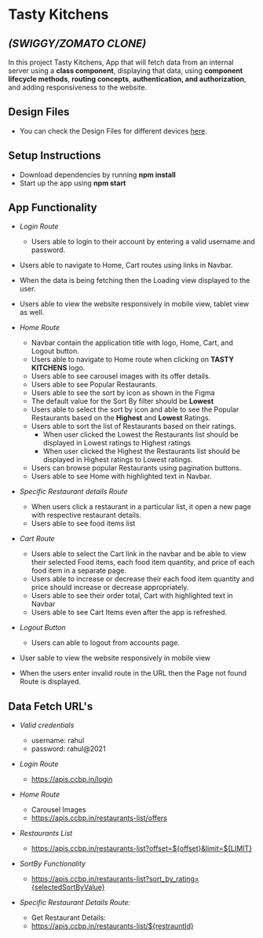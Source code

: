 # Tasty Kitchens

## _(SWIGGY/ZOMATO CLONE)_

In this project Tasty Kitchens, App that will fetch data from an internal server using a **class component**, displaying that data, using **component lifecycle methods**, **routing concepts**, **authentication, and authorization**, and adding responsiveness to the website.

## Design Files

- You can check the Design Files for different devices [here](https://www.figma.com/file/5DK9nvTWZ4W0ytHtDrDe56/Tasty_Kitchens).

## Setup Instructions

- Download dependencies by running **npm install**
- Start up the app using **npm start**

## App Functionality

- _Login Route_
  - Users able to login to their account by entering a valid username and password.
- Users able to navigate to Home, Cart routes using links in Navbar.
- When the data is being fetching then the Loading view displayed to the user.
- Users able to view the website responsively in mobile view, tablet view as well.

- _Home Route_

  - Navbar contain the application title with logo, Home, Cart, and Logout button.
  - Users able to navigate to Home route when clicking on **TASTY KITCHENS** logo.
  - Users able to see carousel images with its offer details.
  - Users able to see Popular Restaurants.
  - Users able to see the sort by icon as shown in the Figma
  - The default value for the Sort By filter should be **Lowest**
  - Users able to select the sort by icon and able to see the Popular Restaurants based on the **Highest** and **Lowest** Ratings.
  - Users able to sort the list of Restaurants based on their ratings.
    - When user clicked the Lowest the Restaurants list should be displayed in Lowest ratings to Highest ratings
    - When user clicked the Highest the Restaurants list should be displayed in Highest ratings to Lowest ratings.
  - Users can browse popular Restaurants using pagination buttons.
  - Users able to see Home with highlighted text in Navbar.

- _Specific Restaurant details Route_

  - When users click a restaurant in a particular list, it open a new page with respective restaurant details.
  - Users able to see food items list

- _Cart Route_

  - Users able to select the Cart link in the navbar and be able to view their selected Food items, each food item quantity, and price of each food item in a separate page.
  - Users able to increase or decrease their each food item quantity and price should increase or decrease appropriately.
  - Users able to see their order total, Cart with highlighted text in Navbar
  - Users able to see Cart Items even after the app is refreshed.

- _Logout Button_
  - Users can able to logout from accounts page.
- User sable to view the website responsively in mobile view
- When the users enter invalid route in the URL then the Page not found Route is displayed.

## Data Fetch URL's

- _Valid credentials_

  - username: rahul
  - password: rahul@2021

- _Login Route_

  - https://apis.ccbp.in/login

- _Home Route_

  - Carousel Images
  - https://apis.ccbp.in/restaurants-list/offers

- _Restaurants List_

  - https://apis.ccbp.in/restaurants-list?offset=${offset}&limit=${LIMIT}

- _SortBy Functionality_

  - https://apis.ccbp.in/restaurants-list?sort_by_rating={selectedSortByValue}

- _Specific Restaurant Details Route:_
  - Get Restaurant Details:
  - https://apis.ccbp.in/restaurants-list/${restrauntId}
